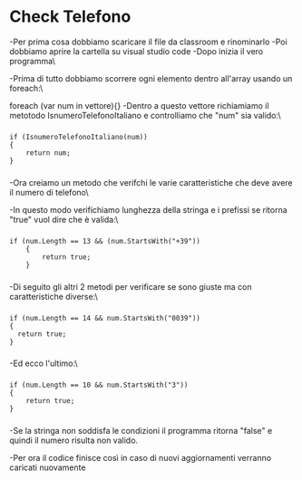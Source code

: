 # Check Telefono

-Per prima cosa dobbiamo scaricare il file da classroom e rinominarlo
-Poi dobbiamo aprire la cartella su visual studio code
-Dopo inizia il vero programma\

-Prima di tutto dobbiamo scorrere ogni elemento dentro all'array usando un foreach:\

foreach (var num in vettore){}
-Dentro a questo vettore richiamiamo il metotodo IsnumeroTelefonoItaliano e controlliamo che "num" sia valido:\
###
    if (IsnumeroTelefonoItaliano(num))
    {
        return num;
    }   
###
-Ora creiamo un metodo che verifchi le varie caratteristiche che deve avere il numero di telefono\

-In questo modo verifichiamo lunghezza della stringa e i prefissi se ritorna "true" vuol dire che è valida:\
###
    if (num.Length == 13 && (num.StartsWith("+39"))
        {
            return true;
        }
###
-Di seguito gli altri 2 metodi per verificare se sono giuste ma con caratteristiche diverse:\
###
    if (num.Length == 14 && num.StartsWith("0039"))
    {
      return true;
    }
###
-Ed ecco l'ultimo:\
###
    if (num.Length == 10 && num.StartsWith("3"))
    {
        return true;
    }
###
-Se la stringa non soddisfa le condizioni il programma ritorna "false" e quindi il numero risulta non valido.

-Per ora il codice finisce così in caso di nuovi aggiornamenti verranno caricati nuovamente
